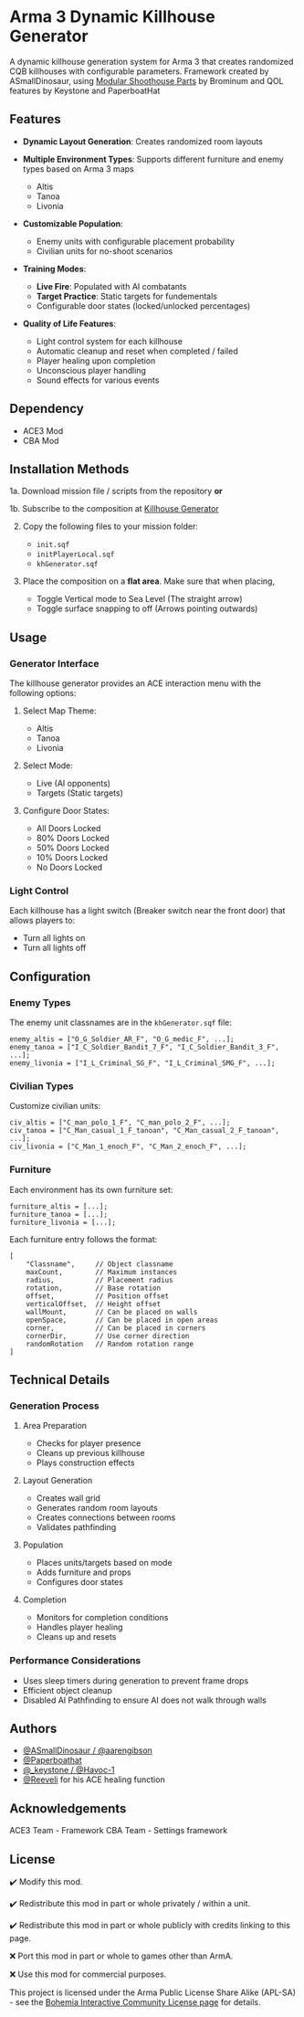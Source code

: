 # Arma 3 Dynamic Killhouse Generator

A dynamic killhouse generation system for Arma 3 that creates randomized CQB killhouses with configurable parameters. Framework created by ASmallDinosaur, using [Modular Shoothouse Parts](https://steamcommunity.com/sharedfiles/filedetails/?id=2975882889&searchtext=modular+shoothouse) by Brominum and QOL features by Keystone and PaperboatHat

## Features

- **Dynamic Layout Generation**: Creates randomized room layouts 
- **Multiple Environment Types**: Supports different furniture and enemy types based on Arma 3 maps 
	- Altis
	- Tanoa
	- Livonia
- **Customizable Population**:
  - Enemy units with configurable placement probability
  - Civilian units for no-shoot scenarios

- **Training Modes**:
  - **Live Fire**: Populated with AI combatants
  - **Target Practice**: Static targets for fundementals 
  - Configurable door states (locked/unlocked percentages)

- **Quality of Life Features**:
  - Light control system for each killhouse
  - Automatic cleanup and reset when completed / failed 
  - Player healing upon completion
  - Unconscious player handling
  - Sound effects for various events

## Dependency

- ACE3 Mod
- CBA Mod

## Installation Methods

1a. Download mission file / scripts from the repository **or**


1b. Subscribe to the composition at [Killhouse Generator](https://steamcommunity.com/sharedfiles/filedetails/?id=3362451857)


2. Copy the following files to your mission folder:
   - `init.sqf`
   - `initPlayerLocal.sqf`
   - `khGenerator.sqf`

  
3. Place the composition on a **flat area**. Make sure that when placing,
	- Toggle Vertical mode to Sea Level (The straight arrow)  
	- Toggle surface snapping to off (Arrows pointing outwards)

## Usage

### Generator Interface

The killhouse generator provides an ACE interaction menu with the following options:

1. Select Map Theme:
   - Altis
   - Tanoa
   - Livonia

2. Select Mode:
   - Live (AI opponents)
   - Targets (Static targets)

3. Configure Door States:
   - All Doors Locked
   - 80% Doors Locked
   - 50% Doors Locked
   - 10% Doors Locked
   - No Doors Locked

### Light Control

Each killhouse has a light switch (Breaker switch near the front door) that allows players to:
- Turn all lights on
- Turn all lights off

## Configuration

### Enemy Types
The enemy unit classnames are in the `khGenerator.sqf` file:
```sqf
enemy_altis = ["O_G_Soldier_AR_F", "O_G_medic_F", ...];
enemy_tanoa = ["I_C_Soldier_Bandit_7_F", "I_C_Soldier_Bandit_3_F", ...];
enemy_livonia = ["I_L_Criminal_SG_F", "I_L_Criminal_SMG_F", ...];
```

### Civilian Types
Customize civilian units:
```sqf
civ_altis = ["C_man_polo_1_F", "C_man_polo_2_F", ...];
civ_tanoa = ["C_Man_casual_1_F_tanoan", "C_Man_casual_2_F_tanoan", ...];
civ_livonia = ["C_Man_1_enoch_F", "C_Man_2_enoch_F", ...];
```

### Furniture
Each environment has its own furniture set:
```sqf
furniture_altis = [...];
furniture_tanoa = [...];
furniture_livonia = [...];
```

Each furniture entry follows the format:
```sqf
[
    "Classname",     // Object classname
    maxCount,        // Maximum instances
    radius,          // Placement radius
    rotation,        // Base rotation
    offset,          // Position offset
    verticalOffset,  // Height offset
    wallMount,       // Can be placed on walls
    openSpace,       // Can be placed in open areas
    corner,          // Can be placed in corners
    cornerDir,       // Use corner direction
    randomRotation   // Random rotation range
]
```

## Technical Details

### Generation Process

1. Area Preparation
   - Checks for player presence
   - Cleans up previous killhouse
   - Plays construction effects

2. Layout Generation
   - Creates wall grid
   - Generates random room layouts
   - Creates connections between rooms
   - Validates pathfinding

3. Population
   - Places units/targets based on mode
   - Adds furniture and props
   - Configures door states

4. Completion
   - Monitors for completion conditions
   - Handles player healing
   - Cleans up and resets

### Performance Considerations

- Uses sleep timers during generation to prevent frame drops
- Efficient object cleanup
- Disabled AI Pathfinding to ensure AI does not walk through walls 

## Authors 
- [@ASmallDinosaur / @aarengibson](https://github.com/aarengibson)
- [@Paperboathat](https://github.com/Paperboathat)
- [@_keystone / @Havoc-1](https://github.com/Havoc-1)
- [@Reeveli](https://github.com/Reeveli) for his ACE healing function


## Acknowledgements
ACE3 Team - Framework
CBA Team - Settings framework
  
## License
✔️ Modify this mod.


✔️ Redistribute this mod in part or whole privately / within a unit.


✔️ Redistribute this mod in part or whole publicly with credits linking to this page.


❌ Port this mod in part or whole to games other than ArmA.


❌ Use this mod for commercial purposes.


This project is licensed under the Arma Public License Share Alike (APL-SA) - see the [Bohemia Interactive Community License page](https://www.bohemia.net/community/licenses/arma-public-license-share-alike) for details.
